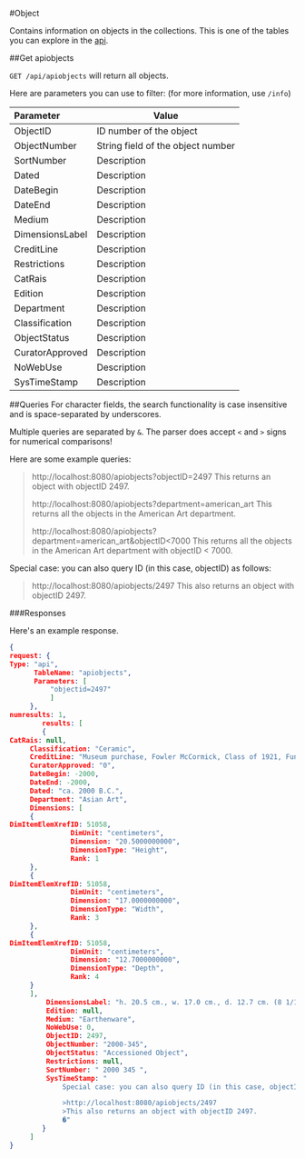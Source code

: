 #Object

Contains information on objects in the collections. This is one of the tables you can explore in the [api](www.github.com).

##Get apiobjects

`GET /api/apiobjects` will return all objects.

Here are parameters you can use to filter: (for more information, use `/info`)

| Parameter | Value 
| :--------- | ----- 
| ObjectID | ID number of the object 
| ObjectNumber | String field of the object number 
| SortNumber | Description
| Dated | Description
| DateBegin | Description
| DateEnd | Description
| Medium | Description
| DimensionsLabel | Description
| CreditLine | Description
| Restrictions | Description
| CatRais | Description
| Edition | Description
| Department | Description
| Classification | Description
| ObjectStatus | Description
| CuratorApproved | Description
| NoWebUse | Description
| SysTimeStamp | Description

##Queries
For character fields, the search functionality is case insensitive and is space-separated by underscores.

Multiple queries are separated by `&`. 
The parser does accept `<` and `>` signs for numerical comparisons!

Here are some example queries:

>http://localhost:8080/apiobjects?objectID=2497
>This returns an object with objectID 2497.
>
>http://localhost:8080/apiobjects?department=american_art
>This returns all the objects in the American Art department. 
>
>http://localhost:8080/apiobjects?department=american_art&objectID<7000
>This returns all the objects in the American Art department with objectID < 7000.

Special case: you can also query ID (in this case, objectID) as follows:

>http://localhost:8080/apiobjects/2497
>This also returns an object with objectID 2497.

###Responses

Here's an example response.

```json
{
request: {
Type: "api",
      TableName: "apiobjects",
      Parameters: [
          "objectid=2497"
          ]
     },
numresults: 1,
        results: [
        {
CatRais: null,
     Classification: "Ceramic",
     CreditLine: "Museum purchase, Fowler McCormick, Class of 1921, Fund",
     CuratorApproved: "0",
     DateBegin: -2000,
     DateEnd: -2000,
     Dated: "ca. 2000 B.C.",
     Department: "Asian Art",
     Dimensions: [
     {
DimItemElemXrefID: 51058,
               DimUnit: "centimeters",
               Dimension: "20.5000000000",
               DimensionType: "Height",
               Rank: 1
     },
     {
DimItemElemXrefID: 51058,
               DimUnit: "centimeters",
               Dimension: "17.0000000000",
               DimensionType: "Width",
               Rank: 3
     },
     {
DimItemElemXrefID: 51058,
               DimUnit: "centimeters",
               Dimension: "12.7000000000",
               DimensionType: "Depth",
               Rank: 4
     }
     ],
         DimensionsLabel: "h. 20.5 cm., w. 17.0 cm., d. 12.7 cm. (8 1/16 x 6 11/16 x 5 in.)",
         Edition: null,
         Medium: "Earthenware",
         NoWebUse: 0,
         ObjectID: 2497,
         ObjectNumber: "2000-345",
         ObjectStatus: "Accessioned Object",
         Restrictions: null,
         SortNumber: " 2000 345 ",
         SysTimeStamp: "
             Special case: you can also query ID (in this case, objectID) as follows:

             >http://localhost:8080/apiobjects/2497
             >This also returns an object with objectID 2497.
             �"
        }
     ]
}
```
